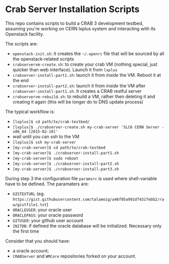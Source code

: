 # Crab Server Installation Scripts

This repo contains scripts to build a CRAB 3 development testbed, assuming you're working on CERN lxplus system and interacting with its Openstack facility.

The scripts are:

  * `openstack-init.sh`: it creates the `~/.openrc` file that will be sourced by all the openstack-related scripts
  * `crabservervm-create.sh`: to create your crab VM (nothing special, just quicker than web interface). Launch it from  `lxplus`
  * `crabserver-install-part1.sh`: launch it from *inside* the VM. Reboot it at the end 
  * `crabserver-install-part2.sh`: launch it from *inside* the VM after `crabserver-install-part1.sh`. It creates a CRAB restful server
  * `crabservervm-rebuild.sh`: to rebuild a VM, rather then deleting it and creating it again (this will be longer do to DNS update process)


The typical workflow is:

  * `[lxplus]$ cd path/to/crab-testbed/`
  * `[lxplus]$ ./crabserver-create.sh my-crab-server 'SLC6 CERN Server - x86_64 [2015-02-10]'`
  * wait until you can ssh to the VM
  * `[lxplus]$ ssh my-crab-server`
  * `[my-crab-server]$ cd path/to/crab-testbed`
  * `[my-crab-server]$ ./crabserver-install-part1.sh`
  * `[my-crab-server]$ sudo reboot`
  * `[my-crab-server]$ ./crabserver-install-part2.sh`
  * `[my-crab-server]$ ./crabserver-install-part3.sh`

During step 3 the configuration file `paramsrc` is used where shell-variable have to be defined. The paramaters are:

  * `GISTEXTURL` (eg. `https://gist.githubusercontent.com/talamoig/a46f05a991df431febb2/raw/gistfile1.txt`)
  * `ORACLEUSER`: your oracle user
  * `ORACLEPASS`: your oracle password
  * `GITUSER`: your github user account
  * `INITDB`: if defined the oracle database will be initialized. Necessary only the first time

Consider that you should have:

  * a oracle account;
  *  `CRABServer` and `WMCore` repositories forked on your account.
